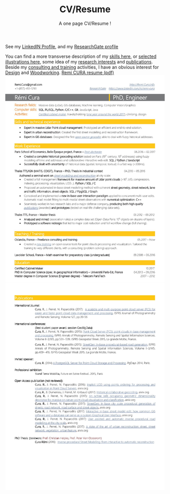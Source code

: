 ﻿---
layout: page
title: CV/Resume
subtitle: A one page CV/Resume ! 
---
See my [LinkedIN Profile](https://www.linkedin.com/in/r%C3%A9mi-cura-8a06a11b/),
and my [ResearchGate profile](https://www.researchgate.net/profile/Remi_Cura)

You can find a more transverse description of my [skills here](../skills),
or [selected illustrations here](../research_graphical_overview),
some idea of my [research interests](../research_interest) and [publications](../publi).
Beside my [consulting and training](../consulting_and_training) activities, I have an obvious interest for [Design](../design_philosophy) and [Woodworking](../woodworking_projects).
[Remi CURA resume (pdf)](/img/re/CURA_Remi__resume.pdf)
![Cura Rémi Resume main page](/img/re/CURA_Remi__resume_1.jpg)
![Cura Rémi Resume main page](/img/re/CURA_Remi__resume_2.jpg)
